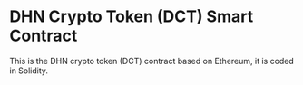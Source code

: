 # DHN Crypto Token (DCT) Smart Contract
This is the DHN crypto token (DCT) contract based on Ethereum,  it is coded in Solidity.
